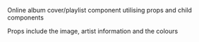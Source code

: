 Online album cover/playlist component utilising props and child components

Props include the image, artist information and the colours